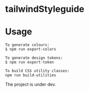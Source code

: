 # tailwindStyleguide



# Usage
```
To generate colours:
$ npm run export-colors

To generate design tokens:
$ npm run export-token

To build CSS utility classes:
npm run build-utilities
```
The project is under dev.
